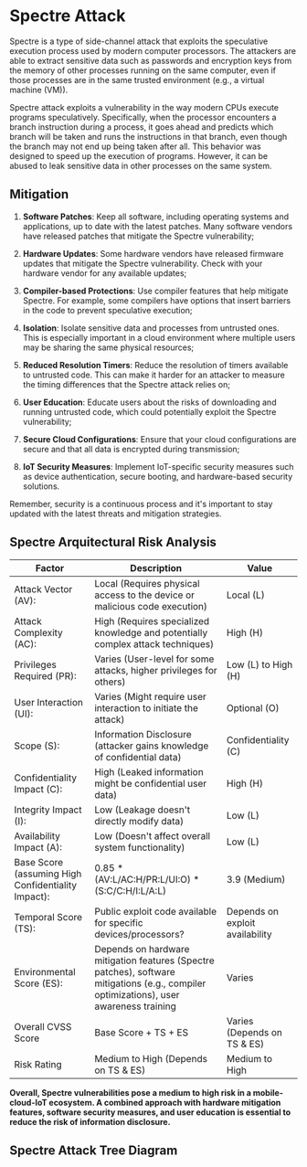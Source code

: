 # Spectre Attack 

Spectre is a type of side-channel attack that exploits the speculative execution process used by modern computer processors. The attackers are able to extract sensitive data such as passwords and encryption keys from the memory of other processes running on the same computer, even if those processes are in the same trusted environment (e.g., a virtual machine (VM)).

Spectre attack exploits a vulnerability in the way modern CPUs execute programs speculatively. Specifically, when the processor encounters a branch instruction during a process, it goes ahead and predicts which branch will be taken and runs the instructions in that branch, even though the branch may not end up being taken after all. This behavior was designed to speed up the execution of programs. However, it can be abused to leak sensitive data in other processes on the same system.

## Mitigation

1. **Software Patches**: Keep all software, including operating systems and applications, up to date with the latest patches. Many software vendors have released patches that mitigate the Spectre vulnerability;

2. **Hardware Updates**: Some hardware vendors have released firmware updates that mitigate the Spectre vulnerability. Check with your hardware vendor for any available updates;

3. **Compiler-based Protections**: Use compiler features that help mitigate Spectre. For example, some compilers have options that insert barriers in the code to prevent speculative execution;

4. **Isolation**: Isolate sensitive data and processes from untrusted ones. This is especially important in a cloud environment where multiple users may be sharing the same physical resources;

5. **Reduced Resolution Timers**: Reduce the resolution of timers available to untrusted code. This can make it harder for an attacker to measure the timing differences that the Spectre attack relies on;

6. **User Education**: Educate users about the risks of downloading and running untrusted code, which could potentially exploit the Spectre vulnerability;

7. **Secure Cloud Configurations**: Ensure that your cloud configurations are secure and that all data is encrypted during transmission;

8. **IoT Security Measures**: Implement IoT-specific security measures such as device authentication, secure booting, and hardware-based security solutions.

Remember, security is a continuous process and it's important to stay updated with the latest threats and mitigation strategies.

## Spectre Arquitectural Risk Analysis 

| **Factor**                                           | **Description**                                                                                                                             | **Value**                                     |
|------------------------------------------------------|---------------------------------------------------------------------------------------------------------------------------------------------|-----------------------------------------------|
| Attack   Vector (AV):                                | Local   (Requires physical access to the device or malicious code execution)                                                                | Local   (L)                                   |
| Attack   Complexity (AC):                            | High   (Requires specialized knowledge and potentially complex attack techniques)                                                           | High   (H)                                    |
| Privileges   Required (PR):                          | Varies   (User-level for some attacks, higher privileges for others)                                                                        |         Low (L) to High (H)                   |
| User   Interaction (UI):                             | Varies   (Might require user interaction to initiate the attack)                                                                            | Optional   (O)                                |
| Scope   (S):                                         | Information   Disclosure (attacker gains knowledge of confidential data)                                                                    |         Confidentiality (C)                   |
| Confidentiality   Impact (C):                        | High   (Leaked information might be confidential user data)                                                                                 | High   (H)                                    |
| Integrity   Impact (I):                              | Low   (Leakage doesn't directly modify data)                                                                                                | Low   (L)                                     |
| Availability   Impact (A):                           | Low   (Doesn't affect overall system functionality)                                                                                         | Low   (L)                                     |
| Base   Score (assuming High Confidentiality Impact): | 0.85   * (AV:L/AC:H/PR:L/UI:O) * (S:C/C:H/I:L/A:L)                                                                                          | 3.9   (Medium)                                |
| Temporal   Score (TS):                               | Public   exploit code available for specific devices/processors?                                                                            |         Depends on exploit availability       |
| Environmental   Score (ES):                          | Depends   on hardware mitigation features (Spectre patches), software mitigations   (e.g., compiler optimizations), user awareness training | Varies                                        |
| Overall   CVSS Score                                 | Base   Score + TS + ES                                                                                                                      |         Varies (Depends on TS & ES)           |
| Risk   Rating                                        | Medium   to High (Depends on TS & ES)                                                                                                       | Medium   to High                              |

**Overall, Spectre vulnerabilities pose a medium to high risk in a mobile-cloud-IoT ecosystem. A combined approach with hardware mitigation features, software security measures, and user education is essential to reduce the risk of information disclosure.**

## Spectre Attack Tree Diagram

